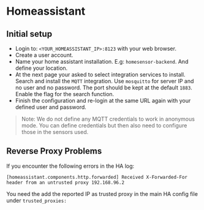 Homeassistant
=============


Initial setup
-------------

* Login to: `<YOUR_HOMEASSISTANT_IP>:8123` with your web browser.
* Create a user account.
* Name your home assistant installation. E.g: `homesensor-backend`. And define your location.
* At the next page your asked to select integration services to install. Search and install the `MQTT` integration.
  Use `mosquitto` for server IP and no user and no password. The port should be kept at the default `1883`.
  Enable the flag for the search function.
* Finish the configuration and re-login at the same URL again with your defined user and password.

> Note: We do not define any MQTT credentials to work in anonymous mode.
> You can define credentials but then also need to configure those in the sensors used.


Reverse Proxy Problems
----------------------

If you encounter the following errors in the HA log:

~~~
[homeassistant.components.http.forwarded] Received X-Forwarded-For header from an untrusted proxy 192.168.96.2
~~~

You need the add the reported IP as trusted proxy in the main HA config file under `trusted_proxies:`
